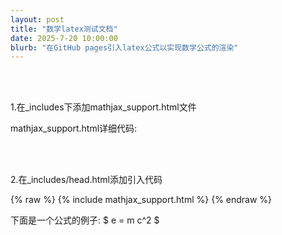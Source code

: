 ```yaml
---
layout: post
title: "数学latex测试文档"
date: 2025-7-20 10:00:00
blurb: "在GitHub pages引入latex公式以实现数学公式的渲染"
---
```


<br />
<br />


1.在_includes下添加mathjax_support.html文件

mathjax_support.html详细代码:

</code></pre>

<script type="text/x-mathjax-config">
  MathJax.Hub.Config({
      TeX: {
        equationNumbers: {
          autoNumber: "AMS"
        }
      },
      tex2jax: {
      inlineMath: [ ['$', '$'] ],
      displayMath: [ ['$$', '$$'], ['\\[', '\\]'] ],
      processEscapes: true,
    }
  });
  MathJax.Hub.Register.MessageHook("Math Processing Error",function (message) {
        alert("Math Processing Error: "+message[1]);
      });
  MathJax.Hub.Register.MessageHook("TeX Jax - parse error",function (message) {
        alert("Math Processing Error: "+message[1]);
      });
</script>
<script
  type="text/javascript"
  async
  src="https://cdn.mathjax.org/mathjax/latest/MathJax.js?config=TeX-MML-AM_CHTML">
</script>

</code></pre>

<br />
<br />

2.在_includes/head.html添加引入代码

{% raw %}
{% include mathjax_support.html %}
{% endraw %}

下面是一个公式的例子:
$ e = m c^2 $